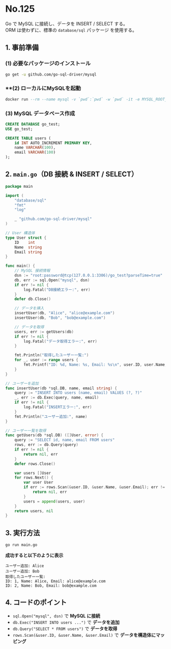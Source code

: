 # No.125

Go で MySQL に接続し、データを INSERT / SELECT する。<br>
ORM は使わずに、標準の `database/sql` パッケージ を使用する。

## **1. 事前準備**

### **(1) 必要なパッケージのインストール**

```sh
go get -u github.com/go-sql-driver/mysql
```

### **(2) ローカルにMySQLを起動

```sql
docker run --rm --name mysql -v `pwd`:`pwd` -w `pwd` -it -e MYSQL_ROOT_PASSWORD=password -d -p 3306:3306 mysql
```

### **(3) MySQL データベース作成**

```sql
CREATE DATABASE go_test;
USE go_test;

CREATE TABLE users (
    id INT AUTO_INCREMENT PRIMARY KEY,
    name VARCHAR(100),
    email VARCHAR(100)
);
```

## **2. `main.go`（DB 接続 & INSERT / SELECT）**

```go
package main

import (
    "database/sql"
    "fmt"
    "log"

    _ "github.com/go-sql-driver/mysql"
)

// User 構造体
type User struct {
    ID    int
    Name  string
    Email string
}

func main() {
    // MySQL 接続情報
    dsn := "root:password@tcp(127.0.0.1:3306)/go_test?parseTime=true"
    db, err := sql.Open("mysql", dsn)
    if err != nil {
        log.Fatal("DB接続エラー:", err)
    }
    defer db.Close()

    // データを挿入
    insertUser(db, "Alice", "alice@example.com")
    insertUser(db, "Bob", "bob@example.com")

    // データを取得
    users, err := getUsers(db)
    if err != nil {
        log.Fatal("データ取得エラー:", err)
    }

    fmt.Println("取得したユーザー一覧:")
    for _, user := range users {
        fmt.Printf("ID: %d, Name: %s, Email: %s\n", user.ID, user.Name, user.Email)
    }
}

// ユーザーを追加
func insertUser(db *sql.DB, name, email string) {
    query := "INSERT INTO users (name, email) VALUES (?, ?)"
    _, err := db.Exec(query, name, email)
    if err != nil {
        log.Fatal("INSERTエラー:", err)
    }
    fmt.Println("ユーザー追加:", name)
}

// ユーザー一覧を取得
func getUsers(db *sql.DB) ([]User, error) {
    query := "SELECT id, name, email FROM users"
    rows, err := db.Query(query)
    if err != nil {
        return nil, err
    }
    defer rows.Close()

    var users []User
    for rows.Next() {
        var user User
        if err := rows.Scan(&user.ID, &user.Name, &user.Email); err != nil {
            return nil, err
        }
        users = append(users, user)
    }
    return users, nil
}
```

## **3. 実行方法**

```sh
go run main.go
```

**成功すると以下のように表示**

```
ユーザー追加: Alice
ユーザー追加: Bob
取得したユーザー一覧:
ID: 1, Name: Alice, Email: alice@example.com
ID: 2, Name: Bob, Email: bob@example.com
```

## **4. コードのポイント**

- `sql.Open("mysql", dsn)` で **MySQL に接続**
- `db.Exec("INSERT INTO users ...")` で **データを追加**
- `db.Query("SELECT * FROM users")` で **データを取得**
- `rows.Scan(&user.ID, &user.Name, &user.Email)` で **データを構造体にマッピング**
